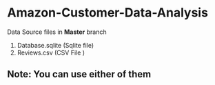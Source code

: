 # Amazon-Customer-Data-Analysis

Data Source files in **Master** branch 

1. Database.sqlite (Sqlite file) 
2. Reviews.csv (CSV File )

## Note: You can use either of them 
